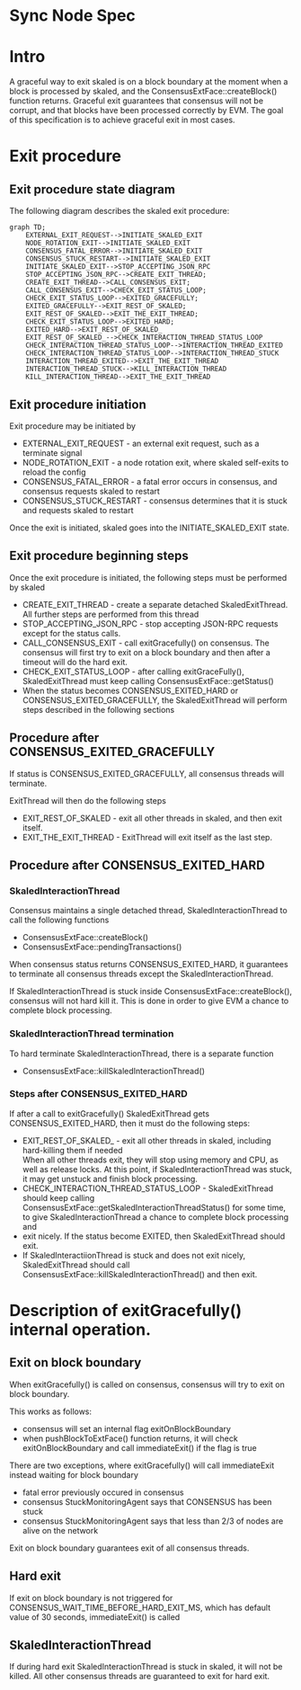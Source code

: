 # Sync Node Spec


# Intro

A graceful way to exit skaled is on a block boundary at the moment when a block is processed by skaled, 
and the ConsensusExtFace::createBlock() function returns. Graceful exit guarantees that consensus will 
not be corrupt, and that blocks have been processed correctly by EVM. 
The goal of this specification is to achieve graceful exit in most cases.


# Exit procedure 
## Exit procedure state diagram

The following diagram describes the skaled exit procedure:

```mermaid
graph TD;
    EXTERNAL_EXIT_REQUEST-->INITIATE_SKALED_EXIT
    NODE_ROTATION_EXIT-->INITIATE_SKALED_EXIT
    CONSENSUS_FATAL_ERROR-->INITIATE_SKALED_EXIT
    CONSENSUS_STUCK_RESTART-->INITIATE_SKALED_EXIT
    INITIATE_SKALED_EXIT-->STOP_ACCEPTING_JSON_RPC
    STOP_ACCEPTING_JSON_RPC-->CREATE_EXIT_THREAD;
    CREATE_EXIT_THREAD-->CALL_CONSENSUS_EXIT;
    CALL_CONSENSUS_EXIT-->CHECK_EXIT_STATUS_LOOP;
    CHECK_EXIT_STATUS_LOOP-->EXITED_GRACEFULLY;
    EXITED_GRACEFULLY-->EXIT_REST_OF_SKALED;
    EXIT_REST_OF_SKALED-->EXIT_THE_EXIT_THREAD;
    CHECK_EXIT_STATUS_LOOP-->EXITED_HARD;
    EXITED_HARD-->EXIT_REST_OF_SKALED_
    EXIT_REST_OF_SKALED_-->CHECK_INTERACTION_THREAD_STATUS_LOOP
    CHECK_INTERACTION_THREAD_STATUS_LOOP-->INTERACTION_THREAD_EXITED
    CHECK_INTERACTION_THREAD_STATUS_LOOP-->INTERACTION_THREAD_STUCK
    INTERACTION_THREAD_EXITED-->EXIT_THE_EXIT_THREAD
    INTERACTION_THREAD_STUCK-->KILL_INTERACTION_THREAD
    KILL_INTERACTION_THREAD-->EXIT_THE_EXIT_THREAD
```

## Exit procedure initiation 

Exit procedure may be initiated by 

* EXTERNAL_EXIT_REQUEST - an external exit request, such as a terminate signal
* NODE_ROTATION_EXIT - a node rotation exit, where skaled self-exits to reload the config
* CONSENSUS_FATAL_ERROR - a fatal error occurs in consensus, and consensus requests skaled to restart
* CONSENSUS_STUCK_RESTART - consensus determines that it is stuck and requests skaled to restart

Once the exit is initiated, skaled goes into the INITIATE_SKALED_EXIT state.

## Exit procedure beginning steps

Once the exit procedure is initiated, the following steps must be performed by skaled

* CREATE_EXIT_THREAD - create a separate detached SkaledExitThread. All further steps are 
performed from this thread
* STOP_ACCEPTING_JSON_RPC - stop accepting JSON-RPC requests except for the status calls.
* CALL_CONSENSUS_EXIT - call exitGracefully() on consensus.  The consensus will first try to exit 
  on a block boundary and then after a timeout will do the hard exit.
* CHECK_EXIT_STATUS_LOOP - after calling exitGraceFully(), SkaledExitThread must  keep 
  calling  ConsensusExtFace::getStatus()
* When the status becomes CONSENSUS_EXITED_HARD or 
  CONSENSUS_EXITED_GRACEFULLY, the SkaledExitThread will perform steps described in the 
  following sections

## Procedure after CONSENSUS_EXITED_GRACEFULLY

If status is CONSENSUS_EXITED_GRACEFULLY, all consensus threads will terminate. 

ExitThread will then do the following steps

* EXIT_REST_OF_SKALED -  exit all other threads in skaled, and then exit itself.
* EXIT_THE_EXIT_THREAD - ExitThread will exit itself as the last step. 

## Procedure after CONSENSUS_EXITED_HARD

### SkaledInteractionThread

Consensus maintains a single detached thread, SkaledInteractionThread to call the following 
functions 

* ConsensusExtFace::createBlock()
* ConsensusExtFace::pendingTransactions()

When consensus status returns CONSENSUS_EXITED_HARD, it guarantees to terminate all consensus 
threads except
the SkaledInteractionThread. 

If SkaledInteractionThread is stuck inside ConsensusExtFace::createBlock(), 
consensus will not hard kill it.  This is done in order to give EVM a chance to complete block 
processing.

### SkaledInteractionThread termination

To hard terminate SkaledInteractionThread, there is a separate function

* ConsensusExtFace::killSkaledInteractionThread()

### Steps after CONSENSUS_EXITED_HARD

If after a call to exitGracefully() SkaledExitThread gets CONSENSUS_EXITED_HARD, then it must 
do the following steps:

* EXIT_REST_OF_SKALED_ - exit all other threads in skaled, including hard-killing them if needed   
When all other threads exit, they will stop using memory and CPU, as well as release locks. 
At this point, if SkaledInteractionThread was stuck, it may get unstuck and finish block 
  processing.
* CHECK_INTERACTION_THREAD_STATUS_LOOP - SkaledExitThread should keep calling 
  ConsensusExtFace::getSkaledInteractionThreadStatus()
  for some time, to give SkaledInteractionThread a chance to complete block processing and 
* exit nicely. If the  status become EXITED, 
  then  SkaledExitThread should exit.
* If SkaledInteractiionThread is stuck and does not exit nicely, SkaledExitThread should call
  ConsensusExtFace::killSkaledInteractionThread() and then exit. 


# Description of exitGracefully() internal operation.

## Exit on block boundary

When exitGracefully() is called on consensus, consensus will try to exit on block boundary.

This works as follows:

* consensus will set an internal flag exitOnBlockBoundary
* when pushBlockToExtFace() function returns, it will check exitOnBlockBoundary and call 
  immediateExit() if the 
  flag  is true


There are two exceptions, where exitGracefully() will call immediateExit instead waiting
for block boundary

* fatal error previously occured in consensus
* consensus StuckMonitoringAgent says that CONSENSUS has been stuck
* consensus StuckMonitoringAgent says that less than 2/3 of nodes are alive on the network

Exit on block boundary guarantees exit of all consensus threads.

## Hard exit

If exit on block boundary is not triggered for
CONSENSUS_WAIT_TIME_BEFORE_HARD_EXIT_MS, which has default value of 30 seconds,
immediateExit() is called

## SkaledInteractionThread

If during hard exit SkaledInteractionThread is stuck in skaled, it will not be killed.
All other consensus threads are guaranteed to exit for hard exit.

